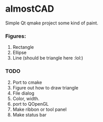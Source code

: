 # almostCAD
Simple Qt qmake project some kind of paint.

### Figures:
1. Rectangle
1. Ellipse
1. Line (should be triangle here :lol:)

### TODO
2. Port to cmake
2. Figure out how to draw triangle
2. File dialog
2. Color, width.
2. port to QOpenGL
2. Make ribbon or tool panel
2. Make status bar